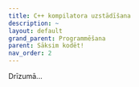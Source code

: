 ```yaml
---
title: C++ kompilatora uzstādīšana
description: ~
layout: default
grand_parent: Programmēšana
parent: Sāksim kodēt!
nav_order: 2
---
```


Drīzumā...